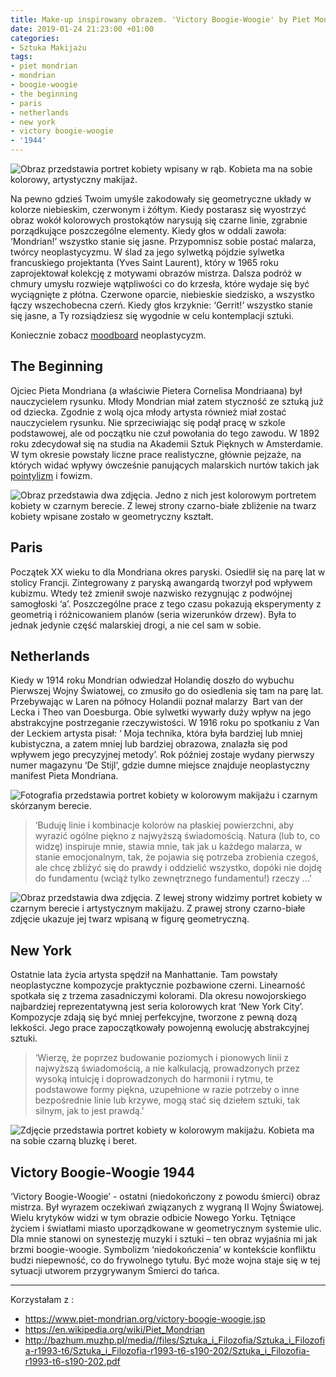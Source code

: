 ```yaml
---
title: Make-up inspirowany obrazem. 'Victory Boogie-Woogie' by Piet Mondrian
date: 2019-01-24 21:23:00 +01:00
categories:
- Sztuka Makijażu
tags:
- piet mondrian
- mondrian
- boogie-woogie
- the beginning
- paris
- netherlands
- new york
- victory boogie-woogie
- '1944'
---
```


![Obraz przedstawia portret kobiety wpisany w rąb. Kobieta ma na sobie kolorowy, artystyczny makijaż.](https://ello-direct-uploads.s3.amazonaws.com/uploads/e5388435-56f9-4976-bd43-7ad8f2203e6a/ello-c59c8523-d42c-417a-9070-2c911926a29f.png)

Na pewno gdzieś Twoim umyśle zakodowały się geometryczne układy w kolorze niebieskim, czerwonym i żółtym. Kiedy postarasz się wyostrzyć obraz wokół kolorowych prostokątów narysują się czarne linie, zgrabnie porządkujące poszczególne elementy. Kiedy głos w oddali zawoła: ‘Mondrian!’ wszystko stanie się jasne. Przypomnisz sobie postać malarza, twórcy neoplastycyzmu. W ślad za jego sylwetką pójdzie sylwetka francuskiego projektanta (Yves Saint Laurent), który w 1965 roku zaprojektował kolekcję z motywami obrazów mistrza. Dalsza podróż w chmury umysłu rozwieje wątpliwości co do krzesła, które wydaje się być wyciągnięte z płótna. Czerwone oparcie, niebieskie siedzisko, a wszystko łączy wszechobecna czerń. Kiedy głos krzyknie: ‘Gerrit!’ wszystko stanie się jasne, a Ty rozsiądziesz się wygodnie w celu kontemplacji sztuki. 

Koniecznie zobacz [moodboard](http://sztukauniwersalna.pl/2017-09-28-neoplastycyzm-moodboard) neoplastycyzm.

## The Beginning

Ojciec Pieta Mondriana (a właściwie Pietera Cornelisa Mondriaana) był nauczycielem rysunku. Młody Mondrian miał zatem styczność ze sztuką już od dziecka. Zgodnie z wolą ojca młody artysta również miał zostać nauczycielem rysunku. Nie sprzeciwiając się podął pracę w szkole podstawowej, ale od początku nie czuł powołania do tego zawodu. W 1892 roku zdecydował się na studia na Akademii Sztuk Pięknych w Amsterdamie. W tym okresie powstały liczne prace realistyczne, głównie pejzaże, na których widać wpływy ówcześnie panujących malarskich nurtów takich jak [pointylizm](http://sztukauniwersalna.pl/2018-05-10-puentylizm-pointylizm-moodboard) i fowizm.

![Obraz przedstawia dwa zdjęcia. Jedno z nich jest kolorowym portretem kobiety w czarnym berecie. Z lewej strony czarno-białe zbliżenie na twarz kobiety wpisane zostało w geometryczny kształt.](https://d324imu86q1bqn.cloudfront.net/uploads/asset/attachment/8930171/ello-optimized-3ed32a0a.jpg)

## Paris

Początek XX wieku to dla Mondriana okres paryski. Osiedlił się na parę lat w stolicy Francji. Zintegrowany z paryską awangardą tworzył pod wpływem kubizmu. Wtedy też zmienił swoje nazwisko rezygnując z podwójnej samogłoski ‘a’. Poszczególne prace z tego czasu pokazują eksperymenty z geometrią i różnicowaniem planów (seria wizerunków drzew). Była to jednak jedynie część malarskiej drogi, a nie cel sam w sobie. 

##  Netherlands

Kiedy w 1914 roku Mondrian odwiedzał Holandię doszło do wybuchu Pierwszej Wojny Światowej, co zmusiło go do osiedlenia się tam na parę lat. Przebywając w Laren na północy Holandii poznał malarzy  Bart van der Lecka i Theo van Doesburga. Obie sylwetki wywarły duży wpływ na jego abstrakcyjne postrzeganie rzeczywistości. W 1916 roku po spotkaniu z Van der Leckiem artysta pisał: ‘
Moja technika, która była bardziej lub mniej kubistyczna, a zatem mniej lub bardziej obrazowa, znalazła się pod wpływem jego precyzyjnej metody’.
Rok później zostaje wydany pierwszy numer magazynu ‘De Stijl’, gdzie dumne miejsce znajduje neoplastyczny manifest Pieta Mondriana.

![Fotografia przedstawia portret kobiety w kolorowym makijażu i czarnym skórzanym berecie.](https://d324imu86q1bqn.cloudfront.net/uploads/asset/attachment/8930179/ello-optimized-9f39d1d9.jpg)

> 
> 
> ‘Buduję linie i kombinacje kolorów na płaskiej powierzchni, aby wyrazić ogólne piękno z najwyższą świadomością. Natura (lub to, co widzę) inspiruje mnie, stawia mnie, tak jak u każdego malarza, w stanie emocjonalnym, tak, że pojawia się potrzeba zrobienia czegoś, ale chcę zbliżyć się do prawdy i oddzielić wszystko, dopóki nie dojdę do fundamentu (wciąż tylko zewnętrznego fundamentu!) rzeczy ...’

![Obraz przedstawia dwa zdjęcia. Z lewej strony widzimy portret kobiety w czarnym berecie i artystycznym makijażu. Z prawej strony czarno-białe zdjęcie ukazuje jej twarz wpisaną w figurę geometryczną.](https://d324imu86q1bqn.cloudfront.net/uploads/asset/attachment/8930177/ello-optimized-9bd49703.jpg)

## New York

Ostatnie lata życia artysta spędził na Manhattanie. Tam powstały neoplastyczne kompozycje praktycznie pozbawione czerni. Linearność spotkała się z trzema zasadniczymi kolorami. Dla okresu nowojorskiego najbardziej reprezentatywną jest seria kolorowych krat ‘New York City’. Kompozycje zdają się być mniej perfekcyjne, tworzone z pewną dozą lekkości. 
Jego prace zapoczątkowały powojenną ewolucję abstrakcyjnej sztuki. 


>
>
>‘Wierzę, że poprzez budowanie poziomych i pionowych linii z najwyższą świadomością, a nie kalkulacją, prowadzonych przez wysoką intuicję i doprowadzonych do harmonii i rytmu, te podstawowe formy piękna, uzupełnione w razie potrzeby o inne bezpośrednie linie lub krzywe, mogą stać się dziełem sztuki, tak silnym, jak to jest prawdą.’

![Zdjęcie przedstawia portret kobiety w kolorowym makijażu. Kobieta ma na sobie czarną bluzkę i beret.](https://d324imu86q1bqn.cloudfront.net/uploads/asset/attachment/8930175/ello-optimized-abb93599.jpg)

## Victory Boogie-Woogie 1944

‘Victory Boogie-Woogie’ - ostatni (niedokończony z powodu śmierci) obraz mistrza. Był wyrazem oczekiwań związanych z wygraną II Wojny Światowej.
Wielu krytyków widzi w tym obrazie odbicie Nowego Yorku. Tętniące życiem i światłami miasto uporządkowane w geometrycznym systemie ulic. Dla mnie stanowi on synestezję muzyki i sztuki – ten obraz wyjaśnia mi jak brzmi boogie-woogie. Symbolizm ‘niedokończenia’ w kontekście konfliktu budzi niepewność, co do frywolnego tytułu. Być może wojna staje się w tej sytuacji utworem przygrywanym Śmierci do tańca. 

-------------------

Korzystałam z :

* https://www.piet-mondrian.org/victory-boogie-woogie.jsp
* https://en.wikipedia.org/wiki/Piet_Mondrian
* http://bazhum.muzhp.pl/media//files/Sztuka_i_Filozofia/Sztuka_i_Filozofia-r1993-t6/Sztuka_i_Filozofia-r1993-t6-s190-202/Sztuka_i_Filozofia-r1993-t6-s190-202.pdf

